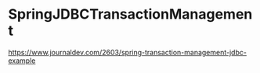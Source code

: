 # SpringJDBCTransactionManagement
https://www.journaldev.com/2603/spring-transaction-management-jdbc-example
